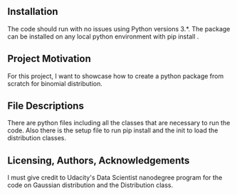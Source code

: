 ## Installation
The code should run with no issues using Python versions 3.*.
The package can be installed on any local python environment with pip install .

## Project Motivation
For this project, I want to showcase how to create a python package from scratch for binomial distribution.

## File Descriptions
There are python files including all the classes that are necessary to run the code. Also there is the setup file to run pip install and the init to load the distribution classes.

## Licensing, Authors, Acknowledgements
I must give credit to Udacity's Data Scientist nanodegree program for the code on Gaussian distribution and the Distribution class.
